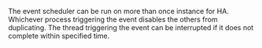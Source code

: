 The event scheduler can be run on more than once instance for HA. Whichever process triggering the event disables the others from duplicating. The thread triggering the event can be interrupted if it does not complete within specified time.